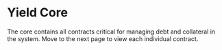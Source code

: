 # Yield Core

The core contains all contracts critical for managing debt and collateral in the system.
Move to the next page to view each individual contract.
